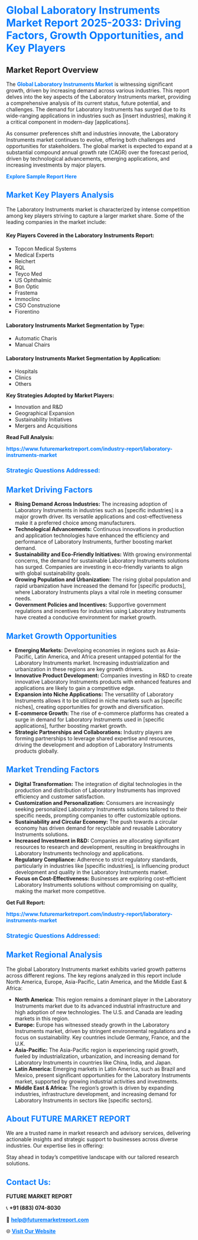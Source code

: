 <h1 style="color: #007BFF;">Global Laboratory Instruments Market Report 2025-2033: Driving Factors, Growth Opportunities, and Key Players</h1>

<section id="overview">
<h2>Market Report Overview</h2>
<p>The <a href="https://www.futuremarketreport.com/industry-report/laboratory-instruments-market" style="color: #007BFF; text-decoration: none;"><strong>Global Laboratory Instruments Market</strong></a> is witnessing significant growth, driven by increasing demand across various industries. This report delves into the key aspects of the Laboratory Instruments market, providing a comprehensive analysis of its current status, future potential, and challenges. The demand for Laboratory Instruments has surged due to its wide-ranging applications in industries such as [insert industries], making it a critical component in modern-day [applications].</p>
<p>As consumer preferences shift and industries innovate, the Laboratory Instruments market continues to evolve, offering both challenges and opportunities for stakeholders. The global market is expected to expand at a substantial compound annual growth rate (CAGR) over the forecast period, driven by technological advancements, emerging applications, and increasing investments by major players.</p>
</section>

<section id="overview">
<p><a href="https://www.futuremarketreport.com/request-sample/reportId=36129" style="color: #007BFF; text-decoration: none;"><strong>Explore Sample Report Here</strong></a></p>
</section>

<section id="key-players">
<h2 style="color: #007BFF;">Market Key Players Analysis</h2>
<p>The Laboratory Instruments market is characterized by intense competition among key players striving to capture a larger market share. Some of the leading companies in the market include:</p>
<h4>Key Players Covered in the Laboratory Instruments Report:</h4>
<ul><li>Topcon Medical Systems</li><li>Medical Experts</li><li>Reichert</li><li>RQL</li><li>Teyco Med</li><li>US Ophthalmic</li><li>Bon Optic</li><li>Frastema</li><li>Immoclinc</li><li>CSO Construzione</li><li>Fiorentino</li></ul>
<h4>Laboratory Instruments Market Segmentation by Type:</h4>
<ul><li>Automatic Charis</li><li>Manual Chairs</li></ul>

<h4>Laboratory Instruments Market Segmentation by Application:</h4>
<ul><li>Hospitals</li><li>Clinics</li><li>Others</li></ul>
<p><strong>Key Strategies Adopted by Market Players:</strong></p>
<ul>
<li>Innovation and R&D</li>
<li>Geographical Expansion</li>
<li>Sustainability Initiatives</li>
<li>Mergers and Acquisitions</li>
</ul>
</section>

<section>
<p><strong>Read Full Analysis: </strong></p><a href="https://www.futuremarketreport.com/industry-report/laboratory-instruments-market" style="color: #007BFF; text-decoration: none;"><strong>https://www.futuremarketreport.com/industry-report/laboratory-instruments-market</strong></a>
<h3 style="color: #007BFF;">Strategic Questions Addressed:</h3>
</section>

<section id="driving-factors">
<h2 style="color: #007BFF;">Market Driving Factors</h2>
<ul>
<li><strong>Rising Demand Across Industries:</strong> The increasing adoption of Laboratory Instruments in industries such as [specific industries] is a major growth driver. Its versatile applications and cost-effectiveness make it a preferred choice among manufacturers.</li>
<li><strong>Technological Advancements:</strong> Continuous innovations in production and application technologies have enhanced the efficiency and performance of Laboratory Instruments, further boosting market demand.</li>
<li><strong>Sustainability and Eco-Friendly Initiatives:</strong> With growing environmental concerns, the demand for sustainable Laboratory Instruments solutions has surged. Companies are investing in eco-friendly variants to align with global sustainability goals.</li>
<li><strong>Growing Population and Urbanization:</strong> The rising global population and rapid urbanization have increased the demand for [specific products], where Laboratory Instruments plays a vital role in meeting consumer needs.</li>
<li><strong>Government Policies and Incentives:</strong> Supportive government regulations and incentives for industries using Laboratory Instruments have created a conducive environment for market growth.</li>
</ul>
</section>

<section id="growth-opportunities">
<h2 style="color: #007BFF;">Market Growth Opportunities</h2>
<ul>
<li><strong>Emerging Markets:</strong> Developing economies in regions such as Asia-Pacific, Latin America, and Africa present untapped potential for the Laboratory Instruments market. Increasing industrialization and urbanization in these regions are key growth drivers.</li>
<li><strong>Innovative Product Development:</strong> Companies investing in R&D to create innovative Laboratory Instruments products with enhanced features and applications are likely to gain a competitive edge.</li>
<li><strong>Expansion into Niche Applications:</strong> The versatility of Laboratory Instruments allows it to be utilized in niche markets such as [specific niches], creating opportunities for growth and diversification.</li>
<li><strong>E-commerce Growth:</strong> The rise of e-commerce platforms has created a surge in demand for Laboratory Instruments used in [specific applications], further boosting market growth.</li>
<li><strong>Strategic Partnerships and Collaborations:</strong> Industry players are forming partnerships to leverage shared expertise and resources, driving the development and adoption of Laboratory Instruments products globally.</li>
</ul>
</section>

<section id="trending-factors">
<h2 style="color: #007BFF;">Market Trending Factors</h2>
<ul>
<li><strong>Digital Transformation:</strong> The integration of digital technologies in the production and distribution of Laboratory Instruments has improved efficiency and customer satisfaction.</li>
<li><strong>Customization and Personalization:</strong> Consumers are increasingly seeking personalized Laboratory Instruments solutions tailored to their specific needs, prompting companies to offer customizable options.</li>
<li><strong>Sustainability and Circular Economy:</strong> The push towards a circular economy has driven demand for recyclable and reusable Laboratory Instruments solutions.</li>
<li><strong>Increased Investment in R&D:</strong> Companies are allocating significant resources to research and development, resulting in breakthroughs in Laboratory Instruments technology and applications.</li>
<li><strong>Regulatory Compliance:</strong> Adherence to strict regulatory standards, particularly in industries like [specific industries], is influencing product development and quality in the Laboratory Instruments market.</li>
<li><strong>Focus on Cost-Effectiveness:</strong> Businesses are exploring cost-efficient Laboratory Instruments solutions without compromising on quality, making the market more competitive.</li>
</ul>
</section>

<section>
<p><strong>Get Full Report: </strong></p><a href="https://www.futuremarketreport.com/industry-report/laboratory-instruments-market" style="color: #007BFF; text-decoration: none;"><strong>https://www.futuremarketreport.com/industry-report/laboratory-instruments-market</strong></a>
<h3 style="color: #007BFF;">Strategic Questions Addressed:</h3>
</section>


<section id="regional-analysis">
<h2 style="color: #007BFF;">Market Regional Analysis</h2>
<p>The global Laboratory Instruments market exhibits varied growth patterns across different regions. The key regions analyzed in this report include North America, Europe, Asia-Pacific, Latin America, and the Middle East & Africa:</p>
<ul>
<li><strong>North America:</strong> This region remains a dominant player in the Laboratory Instruments market due to its advanced industrial infrastructure and high adoption of new technologies. The U.S. and Canada are leading markets in this region.</li>
<li><strong>Europe:</strong> Europe has witnessed steady growth in the Laboratory Instruments market, driven by stringent environmental regulations and a focus on sustainability. Key countries include Germany, France, and the U.K.</li>
<li><strong>Asia-Pacific:</strong> The Asia-Pacific region is experiencing rapid growth, fueled by industrialization, urbanization, and increasing demand for Laboratory Instruments in countries like China, India, and Japan.</li>
<li><strong>Latin America:</strong> Emerging markets in Latin America, such as Brazil and Mexico, present significant opportunities for the Laboratory Instruments market, supported by growing industrial activities and investments.</li>
<li><strong>Middle East & Africa:</strong> The region’s growth is driven by expanding industries, infrastructure development, and increasing demand for Laboratory Instruments in sectors like [specific sectors].</li>
</ul>
</section>

<footer>
<h2 style="color: #007BFF;">About FUTURE MARKET REPORT</h2>
<p>We are a trusted name in market research and advisory services, delivering actionable insights and strategic support to businesses across diverse industries. Our expertise lies in offering:</p>

<p>Stay ahead in today’s competitive landscape with our tailored research solutions.</p>

<h2 style="color: #007BFF;">Contact Us:</h2>
<p><strong>FUTURE MARKET REPORT</strong></p>
<p>📞 <strong>+91 (883) 074-8030</strong></p>
<p>📧 <strong><a href="mailto:help@futuremarketreport.com" style="color: #007BFF;">help@futuremarketreport.com</a></strong></p>
<p>🌐 <strong><a href="https://www.futuremarketreport.com/" style="color: #007BFF;">Visit Our Website</a></strong></p>
</footer>